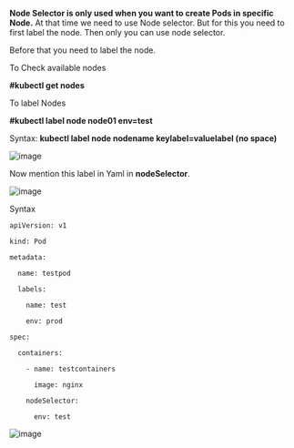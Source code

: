 **Node Selector is only used when you want to create Pods in specific Node.** At that time we need to use Node selector. But for this you need to first label the node. Then only you can use node selector.

Before that you need to label the node. 

To Check available nodes

**#kubectl get nodes**

To label Nodes

**#kubectl label node node01 env=test**

Syntax: **kubectl label node nodename keylabel=valuelabel (no space)**

![image](https://github.com/Khushang49/90DaysofKubernetes/assets/95266353/a5e17055-6744-4d01-8e2f-1e2a5efd893b)

Now mention this label in Yaml in **nodeSelector**.


![image](https://github.com/Khushang49/90DaysofKubernetes/assets/95266353/e2044de2-2c8f-4247-b5ef-370087de24cc)


Syntax
```
apiVersion: v1

kind: Pod

metadata: 

  name: testpod
  
  labels:
  
    name: test
    
    env: prod

spec:

  containers:
  
    - name: testcontainers
    
      image: nginx
    
    nodeSelector:
    
      env: test
 ```     
![image](https://github.com/Khushang49/90DaysofKubernetes/assets/95266353/ac6998a0-800c-4c6e-a347-05c7da79173c)
